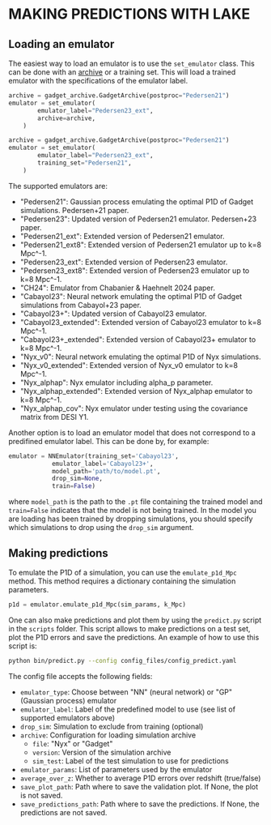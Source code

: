 # MAKING PREDICTIONS WITH LAKE

## Loading an emulator 
The easiest way to load an emulator is to use the `set_emulator` class. This can be done with an [archive](archive.md) or a training set. This will load a trained emulator with the specifications of the emulator label.

```python
archive = gadget_archive.GadgetArchive(postproc="Pedersen21")
emulator = set_emulator(
        emulator_label="Pedersen23_ext",
        archive=archive,
    )
```

```python
archive = gadget_archive.GadgetArchive(postproc="Pedersen21")
emulator = set_emulator(
        emulator_label="Pedersen23_ext",
        training_set="Pedersen21",
    )
```

The supported emulators are:

- "Pedersen21": Gaussian process emulating the optimal P1D of Gadget simulations. Pedersen+21 paper.
- "Pedersen23": Updated version of Pedersen21 emulator. Pedersen+23 paper.
- "Pedersen21_ext": Extended version of Pedersen21 emulator.
- "Pedersen21_ext8": Extended version of Pedersen21 emulator up to k=8 Mpc^-1.
- "Pedersen23_ext": Extended version of Pedersen23 emulator.
- "Pedersen23_ext8": Extended version of Pedersen23 emulator up to k=8 Mpc^-1.
- "CH24": Emulator from Chabanier & Haehnelt 2024 paper.
- "Cabayol23": Neural network emulating the optimal P1D of Gadget simulations from Cabayol+23 paper.
- "Cabayol23+": Updated version of Cabayol23 emulator.
- "Cabayol23_extended": Extended version of Cabayol23 emulator to k=8 Mpc^-1.
- "Cabayol23+_extended": Extended version of Cabayol23+ emulator to k=8 Mpc^-1.
- "Nyx_v0": Neural network emulating the optimal P1D of Nyx simulations.
- "Nyx_v0_extended": Extended version of Nyx_v0 emulator to k=8 Mpc^-1.
- "Nyx_alphap": Nyx emulator including alpha_p parameter.
- "Nyx_alphap_extended": Extended version of Nyx_alphap emulator to k=8 Mpc^-1.
- "Nyx_alphap_cov": Nyx emulator under testing using the covariance matrix from DESI Y1.

Another option is to load an emulator model that does not correspond to a predifined emulator label. This can be done by, for example:

```python
emulator = NNEmulator(training_set='Cabayol23', 
            emulator_label='Cabayol23+',
            model_path='path/to/model.pt',
            drop_sim=None,
            train=False)
```
where `model_path` is the path to the `.pt` file containing the trained model and `train=False` indicates that the model is not being trained. In the model you are loading has been trained by dropping simulations, you should specify which simulations to drop using the `drop_sim` argument.

## Making predictions 
To emulate the P1D of a simulation, you can use the `emulate_p1d_Mpc` method. This method requires a dictionary containing the simulation parameters.

```python
p1d = emulator.emulate_p1d_Mpc(sim_params, k_Mpc)
```

One can also make predictions and plot them by using the `predict.py` script in the `scripts` folder. This script allows to make predictions on a test set, plot the P1D errors and save the predictions. An example of how to use this script is:

```bash
python bin/predict.py --config config_files/config_predict.yaml
```
The config file accepts the following fields:

- `emulator_type`: Choose between "NN" (neural network) or "GP" (Gaussian process) emulator
- `emulator_label`: Label of the predefined model to use (see list of supported emulators above) 
- `drop_sim`: Simulation to exclude from training (optional)
- `archive`: Configuration for loading simulation archive
  - `file`: "Nyx" or "Gadget"
  - `version`: Version of the simulation archive
  - `sim_test`: Label of the test simulation to use for predictions
- `emulator_params`: List of parameters used by the emulator
- `average_over_z`: Whether to average P1D errors over redshift (true/false)
- `save_plot_path`: Path where to save the validation plot. If None, the plot is not saved.
- `save_predictions_path`: Path where to save the predictions. If None, the predictions are not saved.

